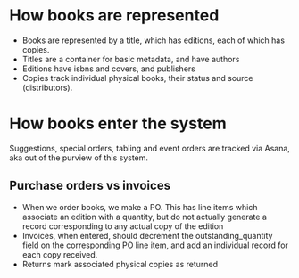 How books are represented
=========================

* Books are represented by a title, which has editions, each of which has copies.
* Titles are a container for basic metadata, and have authors
* Editions have isbns and covers, and publishers
* Copies track individual physical books, their status and source (distributors).



How books enter the system
==========================

Suggestions, special orders, tabling and event orders are tracked via Asana, aka out of the purview of this system.

Purchase orders vs invoices
---------------------------

* When we order books, we make a PO. This has line items which associate an edition with a quantity, but do not actually generate a record corresponding to any actual copy of the edition
* Invoices, when entered, should decrement the outstanding_quantity field on the corresponding PO line item, and add an individual record for each copy received. 
* Returns mark associated physical copies as returned






